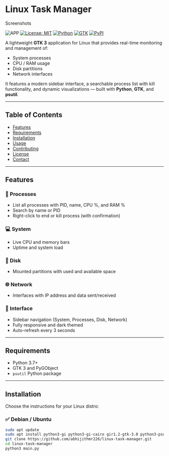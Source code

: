 # Linux Task Manager
Screenshots


![APP](https://i.ibb.co/TMRgWFnN/Screenshot-2025-06-09-13-11-10.png)
[![License: MIT](https://img.shields.io/badge/License-MIT-green.svg?style=for-the-badge)](LICENSE)
[![Python](https://img.shields.io/badge/Python-3776AB?logo=python&logoColor=white&style=for-the-badge)](https://www.python.org/)
[![GTK](https://img.shields.io/badge/GTK-476A34?logo=gtk&logoColor=white&style=for-the-badge)](https://www.gtk.org/)
[![PyPI](https://img.shields.io/pypi/v/psutil?logo=python&logoColor=white&style=for-the-badge)](https://pypi.org/project/psutil/)

A lightweight **GTK 3** application for Linux that provides real-time monitoring and management of:

- System processes  
- CPU / RAM usage  
- Disk partitions  
- Network interfaces  

It features a modern sidebar interface, a searchable process list with kill functionality, and dynamic visualizations — built with **Python**, **GTK**, and **psutil**.

---

## Table of Contents

- [Features](#features)  
- [Requirements](#requirements)  
- [Installation](#installation)  
- [Usage](#usage)  
- [Contributing](#contributing)  
- [License](#license)  
- [Contact](#contact)

---

## Features

### 🧠 Processes
- List all processes with PID, name, CPU %, and RAM %
- Search by name or PID
- Right-click to end or kill process (with confirmation)

### 💻 System
- Live CPU and memory bars
- Uptime and system load

### 💾 Disk
- Mounted partitions with used and available space

### 🌐 Network
- Interfaces with IP address and data sent/received

### 🧩 Interface
- Sidebar navigation (System, Processes, Disk, Network)
- Fully responsive and dark themed
- Auto-refresh every 3 seconds

---

## Requirements

- Python 3.7+
- GTK 3 and PyGObject
- `psutil` Python package

---

## Installation

Choose the instructions for your Linux distro:

### ✅ Debian / Ubuntu

```bash
sudo apt update
sudo apt install python3-gi python3-gi-cairo gir1.2-gtk-3.0 python3-psutil git
git clone https://github.com/abhijithmr226/linux-task-manager.git
cd linux-task-manager
python3 main.py
